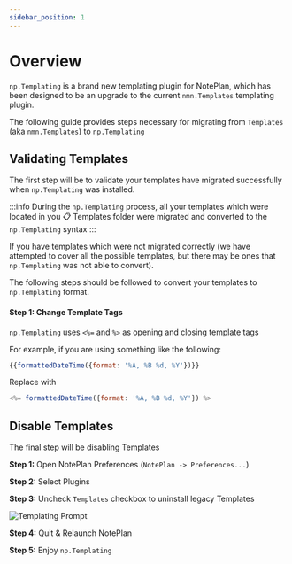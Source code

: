 ```yaml
---
sidebar_position: 1
---
```


# Overview
`np.Templating` is a brand new templating plugin for NotePlan, which has been designed to be an upgrade to the current `nmn.Templates` templating plugin.

The following guide provides steps necessary for migrating from `Templates` (aka `nmn.Templates`) to `np.Templating`

## Validating Templates
The first step will be to validate your templates have migrated successfully when `np.Templating` was installed.

:::info
During the `np.Templating` process, all your templates which were located in you 📋 Templates folder were migrated and converted to the `np.Templating` syntax
:::

If you have templates which were not migrated correctly (we have attempted to cover all the possible templates, but there may be ones that `np.Templating` was not able to convert).

The following steps should be followed to convert your templates to `np.Templating` format.

#### Step 1: Change Template Tags
`np.Templating` uses `<%=` and `%>` as opening and closing template tags

For example, if you are using something like the following:

```js
{{formattedDateTime({format: '%A, %B %d, %Y'})}}
```

Replace with

```js
<%= formattedDateTime({format: '%A, %B %d, %Y'}) %>
```

## Disable Templates
The final step will be disabling Templates

**Step 1:** Open NotePlan Preferences (`NotePlan -> Preferences...`)

**Step 2:** Select Plugins

**Step 3:** Uncheck `Templates` checkbox to uninstall legacy Templates

![Templating Prompt](/img/templates-uninstall.png)

**Step 4:** Quit & Relaunch NotePlan

**Step 5:** Enjoy `np.Templating`
